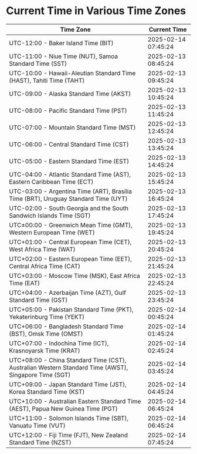 # Current Time in Various Time Zones

| Time Zone | Current Time |
|-----------|--------------|
| UTC-12:00 - Baker Island Time (BIT) | 2025-02-14 07:45:24 |
| UTC-11:00 - Niue Time (NUT), Samoa Standard Time (SST) | 2025-02-13 08:45:24 |
| UTC-10:00 - Hawaii-Aleutian Standard Time (HAST), Tahiti Time (TAHT) | 2025-02-13 09:45:24 |
| UTC-09:00 - Alaska Standard Time (AKST) | 2025-02-13 10:45:24 |
| UTC-08:00 - Pacific Standard Time (PST) | 2025-02-13 11:45:24 |
| UTC-07:00 - Mountain Standard Time (MST) | 2025-02-13 12:45:24 |
| UTC-06:00 - Central Standard Time (CST) | 2025-02-13 13:45:24 |
| UTC-05:00 - Eastern Standard Time (EST) | 2025-02-13 14:45:24 |
| UTC-04:00 - Atlantic Standard Time (AST), Eastern Caribbean Time (ECT) | 2025-02-13 15:45:24 |
| UTC-03:00 - Argentina Time (ART), Brasília Time (BRT), Uruguay Standard Time (UYT) | 2025-02-13 16:45:24 |
| UTC-02:00 - South Georgia and the South Sandwich Islands Time (SGT) | 2025-02-13 17:45:24 |
| UTC±00:00 - Greenwich Mean Time (GMT), Western European Time (WET) | 2025-02-13 19:45:24 |
| UTC+01:00 - Central European Time (CET), West Africa Time (WAT) | 2025-02-13 20:45:24 |
| UTC+02:00 - Eastern European Time (EET), Central Africa Time (CAT) | 2025-02-13 21:45:24 |
| UTC+03:00 - Moscow Time (MSK), East Africa Time (EAT) | 2025-02-13 22:45:24 |
| UTC+04:00 - Azerbaijan Time (AZT), Gulf Standard Time (GST) | 2025-02-13 23:45:24 |
| UTC+05:00 - Pakistan Standard Time (PKT), Yekaterinburg Time (YEKT) | 2025-02-14 00:45:24 |
| UTC+06:00 - Bangladesh Standard Time (BST), Omsk Time (OMST) | 2025-02-14 01:45:24 |
| UTC+07:00 - Indochina Time (ICT), Krasnoyarsk Time (KRAT) | 2025-02-14 02:45:24 |
| UTC+08:00 - China Standard Time (CST), Australian Western Standard Time (AWST), Singapore Time (SGT) | 2025-02-14 03:45:24 |
| UTC+09:00 - Japan Standard Time (JST), Korea Standard Time (KST) | 2025-02-14 04:45:24 |
| UTC+10:00 - Australian Eastern Standard Time (AEST), Papua New Guinea Time (PGT) | 2025-02-14 06:45:24 |
| UTC+11:00 - Solomon Islands Time (SBT), Vanuatu Time (VUT) | 2025-02-14 06:45:24 |
| UTC+12:00 - Fiji Time (FJT), New Zealand Standard Time (NZST) | 2025-02-14 07:45:24 |
